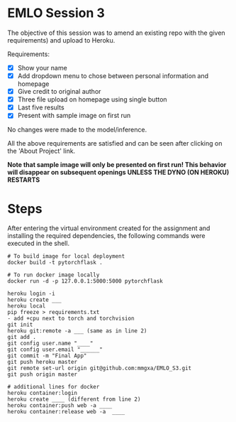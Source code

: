 # EMLO Session 3

The objective of this session was to amend an existing repo with the given requirements) and upload to Heroku.

Requirements:
- [x] Show your name 
- [x] Add dropdown menu to chose between personal information and homepage
- [x] Give credit to original author
- [x] Three file upload on homepage using single button
- [x] Last five results
- [x] Present with sample image on first run

No changes were made to the model/inference.

All the above requirements are satisfied and can be seen after clicking on the 'About Project' link. 

**Note that sample image will only be presented on first run! This behavior will disappear on subsequent openings UNLESS THE DYNO (ON HEROKU) RESTARTS**

# Steps 

After entering the virtual environment created for the assignment and installing the required dependencies, the following commands were executed in the shell.


```
# To build image for local deployment
docker build -t pytorchflask .

# To run docker image locally 
docker run -d -p 127.0.0.1:5000:5000 pytorchflask
```

```
heroku login -i
heroku create ___
heroku local
pip freeze > requirements.txt
- add +cpu next to torch and torchvision
git init
heroku git:remote -a ___ (same as in line 2)
git add .
git config user.name "____"
git config user.email "______"
git commit -m "Final App"
git push heroku master
git remote set-url origin git@github.com:mmgxa/EMLO_S3.git
git push origin master

# additional lines for docker
heroku container:login
heroku create ____ (different from line 2)
heroku container:push web -a ____
heroku container:release web -a  ____
```
